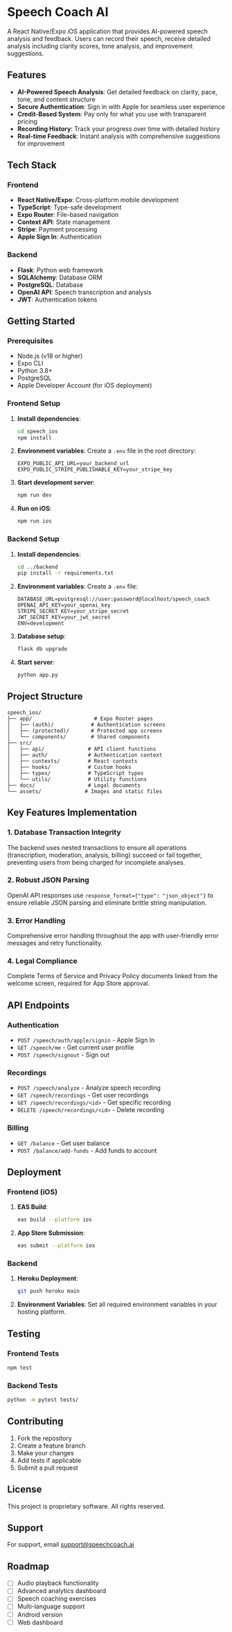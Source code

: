 # Speech Coach AI

A React Native/Expo iOS application that provides AI-powered speech analysis and feedback. Users can record their speech, receive detailed analysis including clarity scores, tone analysis, and improvement suggestions.

## Features

- **AI-Powered Speech Analysis**: Get detailed feedback on clarity, pace, tone, and content structure
- **Secure Authentication**: Sign in with Apple for seamless user experience
- **Credit-Based System**: Pay only for what you use with transparent pricing
- **Recording History**: Track your progress over time with detailed history
- **Real-time Feedback**: Instant analysis with comprehensive suggestions for improvement

## Tech Stack

### Frontend

- **React Native/Expo**: Cross-platform mobile development
- **TypeScript**: Type-safe development
- **Expo Router**: File-based navigation
- **Context API**: State management
- **Stripe**: Payment processing
- **Apple Sign In**: Authentication

### Backend

- **Flask**: Python web framework
- **SQLAlchemy**: Database ORM
- **PostgreSQL**: Database
- **OpenAI API**: Speech transcription and analysis
- **JWT**: Authentication tokens

## Getting Started

### Prerequisites

- Node.js (v18 or higher)
- Expo CLI
- Python 3.8+
- PostgreSQL
- Apple Developer Account (for iOS deployment)

### Frontend Setup

1. **Install dependencies**:

   ```bash
   cd speech_ios
   npm install
   ```

2. **Environment variables**:
   Create a `.env` file in the root directory:

   ```env
   EXPO_PUBLIC_API_URL=your_backend_url
   EXPO_PUBLIC_STRIPE_PUBLISHABLE_KEY=your_stripe_key
   ```

3. **Start development server**:

   ```bash
   npm run dev
   ```

4. **Run on iOS**:
   ```bash
   npm run ios
   ```

### Backend Setup

1. **Install dependencies**:

   ```bash
   cd ../backend
   pip install -r requirements.txt
   ```

2. **Environment variables**:
   Create a `.env` file:

   ```env
   DATABASE_URL=postgresql://user:password@localhost/speech_coach
   OPENAI_API_KEY=your_openai_key
   STRIPE_SECRET_KEY=your_stripe_secret
   JWT_SECRET_KEY=your_jwt_secret
   ENV=development
   ```

3. **Database setup**:

   ```bash
   flask db upgrade
   ```

4. **Start server**:
   ```bash
   python app.py
   ```

## Project Structure

```
speech_ios/
├── app/                    # Expo Router pages
│   ├── (auth)/            # Authentication screens
│   ├── (protected)/       # Protected app screens
│   └── components/        # Shared components
├── src/
│   ├── api/              # API client functions
│   ├── auth/             # Authentication context
│   ├── contexts/         # React contexts
│   ├── hooks/            # Custom hooks
│   ├── types/            # TypeScript types
│   └── utils/            # Utility functions
├── docs/                 # Legal documents
└── assets/              # Images and static files
```

## Key Features Implementation

### 1. Database Transaction Integrity

The backend uses nested transactions to ensure all operations (transcription, moderation, analysis, billing) succeed or fail together, preventing users from being charged for incomplete analyses.

### 2. Robust JSON Parsing

OpenAI API responses use `response_format={"type": "json_object"}` to ensure reliable JSON parsing and eliminate brittle string manipulation.

### 3. Error Handling

Comprehensive error handling throughout the app with user-friendly error messages and retry functionality.

### 4. Legal Compliance

Complete Terms of Service and Privacy Policy documents linked from the welcome screen, required for App Store approval.

## API Endpoints

### Authentication

- `POST /speech/auth/apple/signin` - Apple Sign In
- `GET /speech/me` - Get current user profile
- `POST /speech/signout` - Sign out

### Recordings

- `POST /speech/analyze` - Analyze speech recording
- `GET /speech/recordings` - Get user recordings
- `GET /speech/recordings/<id>` - Get specific recording
- `DELETE /speech/recordings/<id>` - Delete recording

### Billing

- `GET /balance` - Get user balance
- `POST /balance/add-funds` - Add funds to account

## Deployment

### Frontend (iOS)

1. **EAS Build**:

   ```bash
   eas build --platform ios
   ```

2. **App Store Submission**:
   ```bash
   eas submit --platform ios
   ```

### Backend

1. **Heroku Deployment**:

   ```bash
   git push heroku main
   ```

2. **Environment Variables**: Set all required environment variables in your hosting platform.

## Testing

### Frontend Tests

```bash
npm test
```

### Backend Tests

```bash
python -m pytest tests/
```

## Contributing

1. Fork the repository
2. Create a feature branch
3. Make your changes
4. Add tests if applicable
5. Submit a pull request

## License

This project is proprietary software. All rights reserved.

## Support

For support, email support@speechcoach.ai

## Roadmap

- [ ] Audio playback functionality
- [ ] Advanced analytics dashboard
- [ ] Speech coaching exercises
- [ ] Multi-language support
- [ ] Android version
- [ ] Web dashboard

